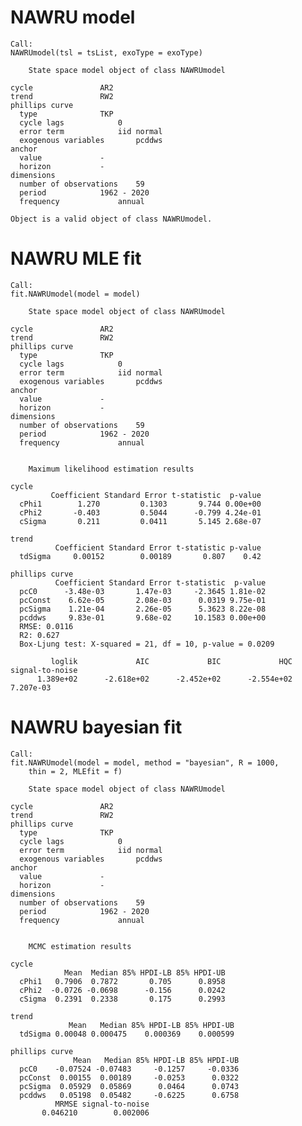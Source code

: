 # NAWRU model

    Call:
    NAWRUmodel(tsl = tsList, exoType = exoType)
    
    	State space model object of class NAWRUmodel
    
    cycle 				AR2
    trend 				RW2
    phillips curve
      type 				TKP
      cycle lags 			0
      error term			iid normal
      exogenous variables		pcddws
    anchor
      value 			-
      horizon 			-
    dimensions
      number of observations	59
      period 			1962 - 2020
      frequency 			annual
    
    Object is a valid object of class NAWRUmodel.

# NAWRU MLE fit

    Call:
    fit.NAWRUmodel(model = model)
    
    	State space model object of class NAWRUmodel
    
    cycle 				AR2
    trend 				RW2
    phillips curve
      type 				TKP
      cycle lags 			0
      error term			iid normal
      exogenous variables		pcddws
    anchor
      value 			-
      horizon 			-
    dimensions
      number of observations	59
      period 			1962 - 2020
      frequency 			annual
    
    
    	Maximum likelihood estimation results
    
    cycle
             Coefficient Standard Error t-statistic  p-value
      cPhi1        1.270         0.1303       9.744 0.00e+00
      cPhi2       -0.403         0.5044      -0.799 4.24e-01
      cSigma       0.211         0.0411       5.145 2.68e-07
    
    trend
              Coefficient Standard Error t-statistic p-value
      tdSigma     0.00152        0.00189       0.807    0.42
    
    phillips curve
              Coefficient Standard Error t-statistic  p-value
      pcC0      -3.48e-03       1.47e-03     -2.3645 1.81e-02
      pcConst    6.62e-05       2.08e-03      0.0319 9.75e-01
      pcSigma    1.21e-04       2.26e-05      5.3623 8.22e-08
      pcddws     9.83e-01       9.68e-02     10.1583 0.00e+00
      RMSE: 0.0116
      R2: 0.627
      Box-Ljung test: X-squared = 21, df = 10, p-value = 0.0209
    
             loglik             AIC             BIC             HQC signal-to-noise 
          1.389e+02      -2.618e+02      -2.452e+02      -2.554e+02       7.207e-03 

# NAWRU bayesian fit

    Call:
    fit.NAWRUmodel(model = model, method = "bayesian", R = 1000, 
        thin = 2, MLEfit = f)
    
    	State space model object of class NAWRUmodel
    
    cycle 				AR2
    trend 				RW2
    phillips curve
      type 				TKP
      cycle lags 			0
      error term			iid normal
      exogenous variables		pcddws
    anchor
      value 			-
      horizon 			-
    dimensions
      number of observations	59
      period 			1962 - 2020
      frequency 			annual
    
    
    	MCMC estimation results
    
    cycle
                Mean  Median 85% HPDI-LB 85% HPDI-UB
      cPhi1   0.7906  0.7872       0.705      0.8958
      cPhi2  -0.0726 -0.0698      -0.156      0.0242
      cSigma  0.2391  0.2338       0.175      0.2993
    
    trend
                 Mean   Median 85% HPDI-LB 85% HPDI-UB
      tdSigma 0.00048 0.000475    0.000369    0.000599
    
    phillips curve
                  Mean   Median 85% HPDI-LB 85% HPDI-UB
      pcC0    -0.07524 -0.07483     -0.1257     -0.0336
      pcConst  0.00155  0.00189     -0.0253      0.0322
      pcSigma  0.05929  0.05869      0.0464      0.0743
      pcddws   0.05198  0.05482     -0.6225      0.6758
              MRMSE signal-to-noise 
           0.046210        0.002006 

